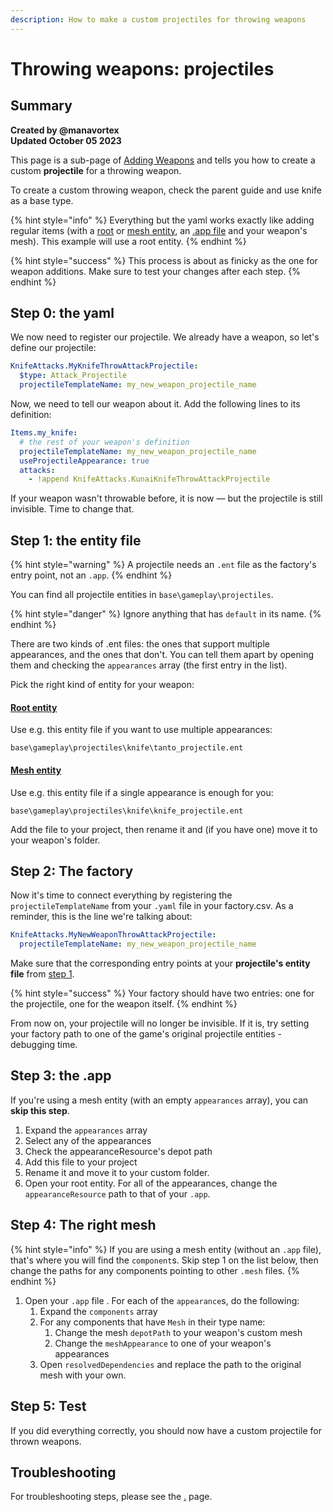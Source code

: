 ```yaml
---
description: How to make a custom projectiles for throwing weapons
---
```


# Throwing weapons: projectiles

## Summary

**Created by @manavortex**\
**Updated October 05 2023**

This page is a sub-page of [Adding Weapons](./) and tells you how to create a custom **projectile** for a throwing weapon.

To create a custom throwing weapon, check the parent guide and use knife as a base type.

{% hint style="info" %}
Everything but the yaml works exactly like adding regular items (with a [root](../../../../files-and-what-they-do/entity-.ent-files/#root-entity) or [mesh entity](../../../../files-and-what-they-do/entity-.ent-files/#mesh-component-entity-simple-entity), an [.app file](../../../../files-and-what-they-do/appearance-.app-files.md#appearances) and your weapon's mesh). This example will use a root entity.
{% endhint %}

{% hint style="success" %}
This process is about as finicky as the one for weapon additions. Make sure to test your changes after each step.
{% endhint %}

## Step 0: the yaml

We now need to register our projectile. We already have a weapon, so let's define our projectile:

```yaml
KnifeAttacks.MyKnifeThrowAttackProjectile:
  $type: Attack_Projectile
  projectileTemplateName: my_new_weapon_projectile_name
```

Now, we need to tell our weapon about it. Add the following lines to its definition:

```yaml
Items.my_knife:
  # the rest of your weapon's definition
  projectileTemplateName: my_new_weapon_projectile_name
  useProjectileAppearance: true
  attacks: 
    - !append KnifeAttacks.KunaiKnifeThrowAttackProjectile
```

If your weapon wasn't throwable before, it is now — but the projectile is still invisible. Time to change that.

## Step 1: the entity file

{% hint style="warning" %}
A projectile needs an `.ent` file as the factory's entry point, not an `.app`.
{% endhint %}

You can find all projectile entities in `base\gameplay\projectiles`. &#x20;

{% hint style="danger" %}
Ignore anything that has `default` in its name.
{% endhint %}

There are two kinds of .ent files: the ones that support multiple appearances, and the ones that don't. You can tell them apart by opening them and checking the `appearances` array (the first entry in the list).&#x20;

Pick the right kind of entity for your weapon:

#### [Root entity](../../../../files-and-what-they-do/entity-.ent-files/#root-entity)

Use e.g. this entity file if you want to use multiple appearances:

```
base\gameplay\projectiles\knife\tanto_projectile.ent
```

#### [Mesh entity](../../../../files-and-what-they-do/entity-.ent-files/#mesh-component-entity-simple-entity)

Use e.g. this entity file if a single appearance is enough for you:

```
base\gameplay\projectiles\knife\knife_projectile.ent
```

Add the file to your project, then rename it and (if you have one) move it to your weapon's folder.

## Step 2: The factory

Now it's time to connect everything by registering the `projectileTemplateName` from your `.yaml` file in your factory.csv. As a reminder, this is the line we're talking about:

```yaml
KnifeAttacks.MyNewWeaponThrowAttackProjectile:
  projectileTemplateName: my_new_weapon_projectile_name
```

Make sure that the corresponding entry points at your **projectile's entity file** from [step 1](throwing-weapons-projectiles.md#step-1-the-entity-file).&#x20;

{% hint style="success" %}
Your factory should have two entries: one for the projectile, one for the weapon itself.
{% endhint %}

From now on, your projectile will no longer be invisible. If it is, try setting your factory path to one of the game's original projectile entities - debugging time.

## Step 3: the .app

If you're using a mesh entity (with an empty `appearances` array), you can **skip this step**.

1. Expand the `appearances` array
2. Select any of the appearances
3. Check the appearanceResource's depot path
4. Add this file to your project
5. Rename it and move it to your custom folder.
6. Open your root entity. For all of the appearances, change the `appearanceResource` path to that of your `.app`.

## Step 4: The right mesh

{% hint style="info" %}
If you are using a mesh entity (without an `.app` file), that's where you will find the `component`s.  Skip step 1 on the list below, then change the paths for any components pointing to other `.mesh` files.
{% endhint %}

1. Open your `.app` file . For each of the `appearance`s, do the following:
   1. Expand the `components` array
   2. For any components that have `Mesh` in their type name:
      1. Change the mesh `depotPath` to your weapon's custom mesh
      2. Change the `meshAppearance` to one of your weapon's appearances
   3. Open `resolvedDependencies` and replace the path to the original mesh with your own.

## Step 5: Test

If you did everything correctly, you should now have a custom projectile for thrown weapons.&#x20;

## Troubleshooting

For troubleshooting steps, please see the [.](./ "mention") page.
